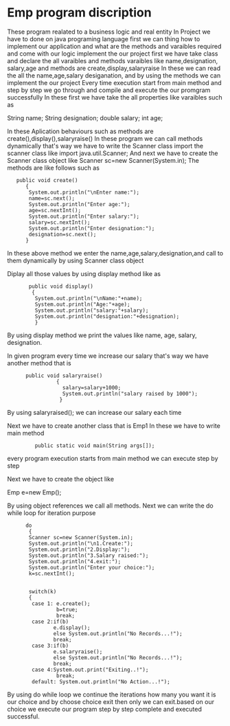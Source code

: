 # Emp program discription
These program realated to a business logic and real entity
In Project we have to done on java programing language
first we can thing how to implement our application and what are the methods and varaibles required and come with  our logic implement the our project
first we have take class and declare the all varaibles and methods
varaibles like name,designation, salary,age and methods are create,display,salaryraise 
In these we can read the all the name,age,salary desiganation, and by using the methods we can implement the our project
Every time execution start from main method and step by step we go through and compile and execute the our promgram successfully
In these first we have take the all properties like varaibles such as

        
   String name;
   String designation;
   double salary;
   int age;
   
   
In these Aplication behaviours such as methods are create(),display(),salaryraise()
In these program we can call methods dynamically that's way we have to write the Scanner class import the scanner class like import java.util.Scanner;
And next we have to create the Scanner class object like Scanner sc=new Scanner(System.in);
The methods are like follows such as

       public void create()
          {
           System.out.println("\nEnter name:");
           name=sc.next();
           System.out.println("Enter age:");
           age=sc.nextInt();
           System.out.println("Enter salary:");
           salary=sc.nextInt();
           System.out.println("Enter designation:");
           designation=sc.next();
          }
          
In these above method we enter the name,age,salary,designation,and call to them dynamically by using Scanner class object

Diplay all those values by using display method like as


           public void display()
            {
             System.out.println("\nName:"+name);
             System.out.println("Age:"+age);
             System.out.println("salary:"+salary);
             System.out.println("designation:"+designation);
             }
             
             
By using display method we print the values like name, age, salary, designation.

In given program every time we increase our salary that's way we have another method that is 


          public void salaryraise()
                    {
                      salary=salary+1000;
                      System.out.println("salary raised by 1000");
                     }
                     
                     
By using salaryraised(); we can increase our salary each time

Next we have to create another class that is Emp1
In these we have to write main method


             public static void main(String args[]);


every program execution starts from main method we can execute step by step
 
 Next we have to create the object like 
 
 
 Emp e=new Emp();
 
 
 By using object references we call all methods.
 Next we can write the do while loop for iteration purpose
 
 
          do
           {
           Scanner sc=new Scanner(System.in); 
           System.out.println("\n1.Create:");
           System.out.println("2.Display:");
           System.out.println("3.Salary raised:");
           System.out.println("4.exit:");
           System.out.println("Enter your choice:");
           k=sc.nextInt();
           
           
           switch(k)
           {
            case 1: e.create();
                    b=true;
                    break;
            case 2:if(b)
                   e.display();
                   else System.out.println("No Records...!"); 
                   break;
            case 3:if(b)
                   e.salaryraise();
                   else System.out.println("No Records...!"); 
                   break;
            case 4:System.out.print("Exiting..!");
                    break;
            default: System.out.println("No Action...!");
            
            
By using do while loop we continue the iterations how many you want it is our choice and by choose choice exit then only we can exit.based on our choice we execute our program 
step by step complete and executed successful.
 
   



   
